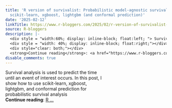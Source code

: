 ```yaml
---
title: 'R version of survivalist: Probabilistic model-agnostic survival analysis using
  scikit-learn, xgboost, lightgbm (and conformal prediction)'
date: '2025-02-12'
linkTitle: https://www.r-bloggers.com/2025/02/r-version-of-survivalist-probabilistic-model-agnostic-survival-analysis-using-scikit-learn-xgboost-lightgbm-and-conformal-prediction/
source: R-bloggers
description: |-
  <div style = "width:60%; display: inline-block; float:left; "> Survival analysis is used to predict the time until an event of interest occurs. In this post, I show how to use scikit-learn, xgboost, lightgbm, and conformal prediction for probabilistic survival analysis</div>
  <div style = "width: 40%; display: inline-block; float:right;"></div>
  <div style="clear: both;"></div>
  <strong>Continue reading</strong>: <a href="https://www.r-bloggers.com/2025/02/r-version-of-survivalist-probabilistic-model-agnostic-survival-analysis-using-scikit-learn-xgboost-lightgbm-and-conformal-prediction/">R ...
disable_comments: true
---
```

<div style = "width:60%; display: inline-block; float:left; "> Survival analysis is used to predict the time until an event of interest occurs. In this post, I show how to use scikit-learn, xgboost, lightgbm, and conformal prediction for probabilistic survival analysis</div>
<div style = "width: 40%; display: inline-block; float:right;"></div>
<div style="clear: both;"></div>
<strong>Continue reading</strong>: <a href="https://www.r-bloggers.com/2025/02/r-version-of-survivalist-probabilistic-model-agnostic-survival-analysis-using-scikit-learn-xgboost-lightgbm-and-conformal-prediction/">R ...